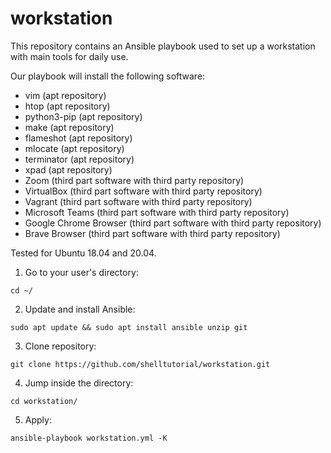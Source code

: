 # workstation
This repository contains an Ansible playbook used to set up a workstation with main tools for daily use.

Our playbook will install the following software:

- vim (apt repository)
- htop (apt repository)
- python3-pip (apt repository)
- make (apt repository)
- flameshot (apt repository)
- mlocate (apt repository)
- terminator (apt repository)
- xpad (apt repository)
- Zoom (third part software with third party repository)
- VirtualBox (third part software with third party repository)
- Vagrant (third part software with third party repository)
- Microsoft Teams (third part software with third party repository)
- Google Chrome Browser (third part software with third party repository)
- Brave Browser (third part software with third party repository)

Tested for Ubuntu 18.04 and 20.04.

1. Go to your user's directory:

```console
cd ~/
```

2. Update and install Ansible:

```console
sudo apt update && sudo apt install ansible unzip git
```

3. Clone repository:

```console
git clone https://github.com/shelltutorial/workstation.git
```

4. Jump inside the directory:

```console
cd workstation/
```

5. Apply:

```console
ansible-playbook workstation.yml -K
```
